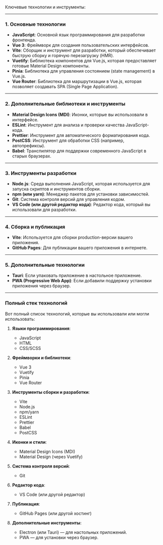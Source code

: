 Ключевые технологии и инструменты:

---

### 1. **Основные технологии**
- **JavaScript**: Основной язык программирования для разработки фронтенда.
- **Vue 3**: Фреймворк для создания пользовательских интерфейсов.
- **Vite**: Сборщик и инструмент для разработки, который обеспечивает быструю сборку и горячую перезагрузку (HMR).
- **Vuetify**: Библиотека компонентов для Vue.js, которая предоставляет готовые Material Design компоненты.
- **Pinia**: Библиотека для управления состоянием (state management) в Vue.js.
- **Vue Router**: Библиотека для маршрутизации в Vue.js, которая позволяет создавать SPA (Single Page Application).

---

### 2. **Дополнительные библиотеки и инструменты**
- **Material Design Icons (MDI)**: Иконки, которые вы использовали в интерфейсе.
- **ESLint**: Инструмент для анализа и проверки качества JavaScript-кода.
- **Prettier**: Инструмент для автоматического форматирования кода.
- **PostCSS**: Инструмент для обработки CSS (например, автопрефиксы).
- **Babel**: Транспилятор для поддержки современного JavaScript в старых браузерах.

---

### 3. **Инструменты разработки**
- **Node.js**: Среда выполнения JavaScript, которая используется для запуска скриптов и инструментов сборки.
- **npm (или yarn)**: Менеджер пакетов для установки зависимостей.
- **Git**: Система контроля версий для управления кодом.
- **VS Code (или другой редактор кода)**: Редактор кода, который вы использовали для разработки.

---

### 4. **Сборка и публикация**
- **Vite**: Используется для сборки production-версии вашего приложения.
- **GitHub Pages**: Для публикации вашего приложения в интернете.

---

### 5. **Дополнительные технологии**
- **Tauri**: Если упаковать приложение в настольное приложение.
- **PWA (Progressive Web App)**: Если добавили поддержку установки приложения через браузер.

---

### Полный стек технологий
Вот полный список технологий, которые вы использовали или могли использовать:

1. **Языки программирования**:
   - JavaScript
   - HTML
   - CSS/SCSS

2. **Фреймворки и библиотеки**:
   - Vue 3
   - Vuetify
   - Pinia
   - Vue Router

3. **Инструменты сборки и разработки**:
   - Vite
   - Node.js
   - npm/yarn
   - ESLint
   - Prettier
   - Babel
   - PostCSS

4. **Иконки и стили**:
   - Material Design Icons (MDI)
   - Material Design (через Vuetify)

5. **Система контроля версий**:
   - Git

6. **Редактор кода**:
   - VS Code (или другой редактор)

7. **Публикация**:
   - GitHub Pages (или другой хостинг)

8. **Дополнительные инструменты**:
   - Electron (или Tauri) — для настольных приложений.
   - PWA — для установки через браузер.
